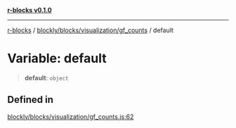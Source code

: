 [**r-blocks v0.1.0**](../../../../../README.md)

---

[r-blocks](../../../../../modules.md) / [blockly/blocks/visualization/gf_counts](../README.md) / default

# Variable: default

> **default**: `object`

## Defined in

[blockly/blocks/visualization/gf_counts.js:62](https://github.com/DhyeyMavani2003/r-blocks/blob/3c6fd2c845ebaab7af1ba61c432e0fe34ef7f334/src/pages/modules/blockly/blocks/visualization/gf_counts.js#L62)

